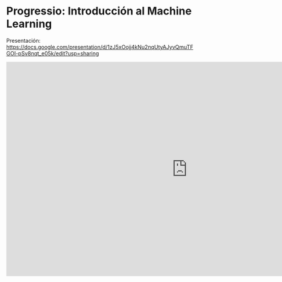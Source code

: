 # Progressio: Introducción al Machine Learning


Presentación:
https://docs.google.com/presentation/d/1zJ5xOojj4kNu2nqUtyAJyvQmuTFGOI-pSv8nqt_e05k/edit?usp=sharing


<iframe src="https://docs.google.com/presentation/d/e/2PACX-1vRQz2G2Yo-r0a3EBSCaAJHLB-B_t-WG5XgmXwfluabXzhmYeMZK5MMkeNuepw1XFvChLHQPICJCCYC_/embed?start=false&loop=false&delayms=5000" frameborder="0" width="960" height="569" allowfullscreen="true" mozallowfullscreen="true" webkitallowfullscreen="true"></iframe>
